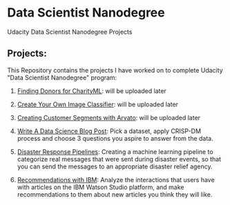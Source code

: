 # Data Scientist Nanodegree
Udacity Data Scientist Nanodegree Projects

## Projects:
This Repository contains the projects I have worked on to complete Udacity "Data Scientist Nanodegree" program:

1. [Finding Donors for CharityML](): will be uploaded later
2. [Create Your Own Image Classifier](): will be uploaded later
3. [Creating Customer Segments with Arvato](): will be uploaded later

4. [Write A Data Science Blog Post](https://github.com/rawanm/DataScientistNanodegree/tree/master/P4_WriteBlogPost): 
Pick a dataset, apply CRISP-DM process and choose 3 questions you aspire to answer from the data.

5. [Disaster Response Pipelines](https://github.com/rawanm/DataScientistNanodegree/tree/master/P5_DisasterResponsePipelines):
Creating a machine learning pipeline to categorize real messages that were sent during disaster events, so that you can send the messages to an appropriate disaster relief agency. 

6. [Recommendations with IBM](https://github.com/rawanm/DataScientistNanodegree/tree/master/p6_IBMWatsonRecommendation): 
Analyze the interactions that users have with articles on the IBM Watson Studio platform, and make recommendations to them about new articles you think they will like.
